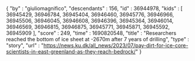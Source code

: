 {
  "by" : "giuliomagnifico",
  "descendants" : 156,
  "id" : 36944978,
  "kids" : [ 36945429, 36946784, 36945404, 36946460, 36945776, 36946966, 36945506, 36946045, 36946608, 36946396, 36945364, 36946014, 36946569, 36946815, 36946875, 36945771, 36945871, 36945592, 36945909 ],
  "score" : 249,
  "time" : 1690820548,
  "title" : "Researchers reached the bottom of ice sheet at -2670m after 7 years of drilling",
  "type" : "story",
  "url" : "https://news.ku.dk/all_news/2023/07/pay-dirt-for-ice-core-scientists-in-east-greenland-as-they-reach-bedrock/"
}
